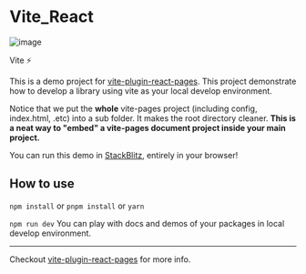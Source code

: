 # Vite_React
![image](https://github.com/s2s2hyun/Vite_React/assets/100761993/80a54a99-aa81-4177-b1ed-8c74a173b651)


Vite ⚡

This is a demo project for [vite-plugin-react-pages](https://github.com/vitejs/vite-plugin-react-pages).
This project demonstrate how to develop a library using vite as your local develop environment.

Notice that we put the **whole** vite-pages project (including config, index.html, .etc) into a sub folder. It makes the root directory cleaner. **This is a neat way to "embed" a vite-pages document project inside your main project.**

You can run this demo in [StackBlitz](https://stackblitz.com/fork/github/vitejs/vite-plugin-react-pages/tree/main/packages/create-project/template-lib?file=README.md&terminal=dev), entirely in your browser!

## How to use

`npm install` or `pnpm install` or `yarn`

`npm run dev` You can play with docs and demos of your packages in local develop environment.

---

Checkout [vite-plugin-react-pages](https://github.com/vitejs/vite-plugin-react-pages) for more info.

